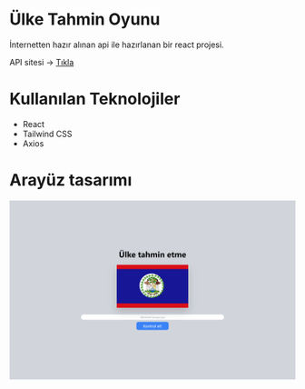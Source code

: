# Ülke Tahmin Oyunu

İnternetten hazır alınan api ile hazırlanan bir react projesi.

API sitesi -> [Tıkla](https://restcountries.com/)

# Kullanılan Teknolojiler

- React
- Tailwind CSS
- Axios

# Arayüz tasarımı

<img src="https://github.com/EfeKarapinar1/country-quest/blob/master/ui.png">
